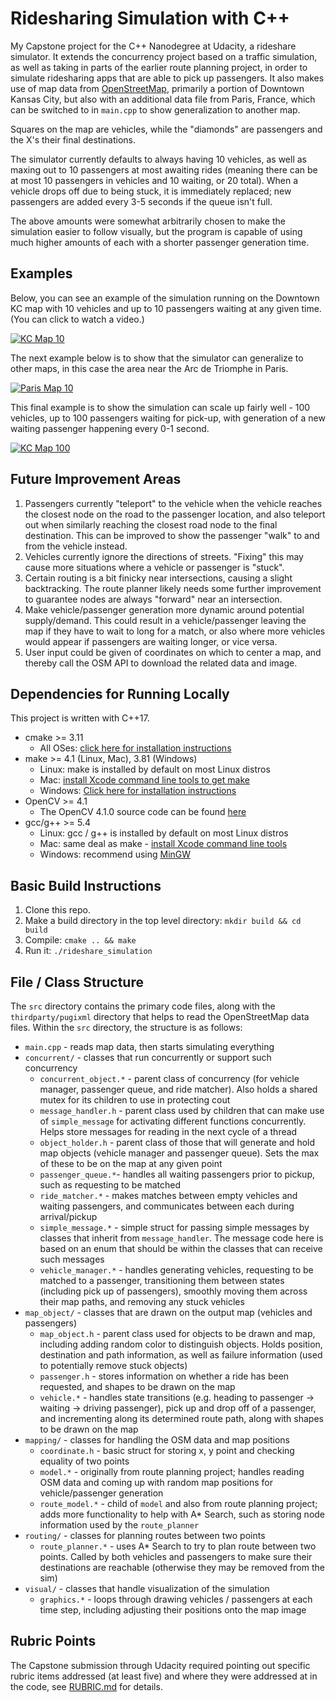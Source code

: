 # Ridesharing Simulation with C++

My Capstone project for the C++ Nanodegree at Udacity, a rideshare simulator. It extends the concurrency project based on a traffic simulation, as well as taking in parts of the earlier route planning project, in order to simulate ridesharing apps that are able to pick up passengers. It also makes use of map data from [OpenStreetMap](https://www.openstreetmap.org/), primarily a portion of Downtown Kansas City, but also with an additional data file from Paris, France, which can be switched to in `main.cpp` to show generalization to another map.

Squares on the map are vehicles, while the "diamonds" are passengers and the X's their final destinations.

The simulator currently defaults to always having 10 vehicles, as well as maxing out to 10 passengers at most awaiting rides (meaning there can be at most 10 passengers in vehicles and 10 waiting, or 20 total). When a vehicle drops off due to being stuck, it is immediately replaced; new passengers are added every 3-5 seconds if the queue isn't full.

The above amounts were somewhat arbitrarily chosen to make the simulation easier to follow visually, but the program is capable of using much higher amounts of each with a shorter passenger generation time.

## Examples

Below, you can see an example of the simulation running on the Downtown KC map with 10 vehicles and up to 10 passengers waiting at any given time. (You can click to watch a video.)

[![KC Map 10](https://img.youtube.com/vi/KivuGvkSRUI/sddefault.jpg)](https://www.youtube.com/watch?v=KivuGvkSRUI)

The next example below is to show that the simulator can generalize to other maps, in this case the area near the Arc de Triomphe in Paris.

[![Paris Map 10](https://img.youtube.com/vi/IibIyyhbfHs/sddefault.jpg)](https://www.youtube.com/watch?v=IibIyyhbfHs)

This final example is to show the simulation can scale up fairly well - 100 vehicles, up to 100 passengers waiting for pick-up, with generation of a new waiting passenger happening every 0-1 second.

[![KC Map 100](https://img.youtube.com/vi/0u3_8vQH2Xo/sddefault.jpg)](https://www.youtube.com/watch?v=0u3_8vQH2Xo)

## Future Improvement Areas

1. Passengers currently "teleport" to the vehicle when the vehicle reaches the closest node on the road to the passenger location, and also teleport out when similarly reaching the closest road node to the final destination. This can be improved to show the passenger "walk" to and from the vehicle instead.
2. Vehicles currently ignore the directions of streets. "Fixing" this may cause more situations where a vehicle or passenger is "stuck".
3. Certain routing is a bit finicky near intersections, causing a slight backtracking. The route planner likely needs some further improvement to guarantee nodes are always "forward" near an intersection.
4. Make vehicle/passenger generation more dynamic around potential supply/demand. This could result in a vehicle/passenger leaving the map if they have to wait to long for a match, or also where more vehicles would appear if passengers are waiting longer, or vice versa.
5. User input could be given of coordinates on which to center a map, and thereby call the OSM API to download the related data and image.

## Dependencies for Running Locally

This project is written with C++17.

* cmake >= 3.11
  * All OSes: [click here for installation instructions](https://cmake.org/install/)
* make >= 4.1 (Linux, Mac), 3.81 (Windows)
  * Linux: make is installed by default on most Linux distros
  * Mac: [install Xcode command line tools to get make](https://developer.apple.com/xcode/features/)
  * Windows: [Click here for installation instructions](http://gnuwin32.sourceforge.net/packages/make.htm)
* OpenCV >= 4.1
  * The OpenCV 4.1.0 source code can be found [here](https://github.com/opencv/opencv/tree/4.1.0)
* gcc/g++ >= 5.4
  * Linux: gcc / g++ is installed by default on most Linux distros
  * Mac: same deal as make - [install Xcode command line tools](https://developer.apple.com/xcode/features/)
  * Windows: recommend using [MinGW](http://www.mingw.org/)

## Basic Build Instructions

1. Clone this repo.
2. Make a build directory in the top level directory: `mkdir build && cd build`
3. Compile: `cmake .. && make`
4. Run it: `./rideshare_simulation`

## File / Class Structure

The `src` directory contains the primary code files, along with the `thirdparty/pugixml` directory that helps to read the OpenStreetMap data files. Within the `src` directory, the structure is as follows:

- `main.cpp` - reads map data, then starts simulating everything
- `concurrent/` - classes that run concurrently or support such concurrency
  - `concurrent_object.*` - parent class of concurrency (for vehicle manager, passenger queue, and ride matcher). Also holds a shared mutex for its children to use in protecting cout
  - `message_handler.h` - parent class used by children that can make use of `simple_message` for activating different functions concurrently. Helps store messages for reading in the next cycle of a thread
  - `object_holder.h` - parent class of those that will generate and hold map objects (vehicle manager and passenger queue). Sets the max of these to be on the map at any given point
  - `passenger_queue.*`- handles all waiting passengers prior to pickup, such as requesting to be matched
  - `ride_matcher.*` - makes matches between empty vehicles and waiting passengers, and communicates between each during arrival/pickup
  - `simple_message.*` - simple struct for passing simple messages by classes that inherit from `message_handler`. The message code here is based on an enum that should be within the classes that can receive such messages
  - `vehicle_manager.*` - handles generating vehicles, requesting to be matched to a passenger, transitioning them between states (including pick up of passengers), smoothly moving them across their map paths, and removing any stuck vehicles
- `map_object/` - classes that are drawn on the output map (vehicles and passengers)
  - `map_object.h` - parent class used for objects to be drawn and map, including adding random color to distinguish objects. Holds position, destination and path information, as well as failure information (used to potentially remove stuck objects)
  - `passenger.h` - stores information on whether a ride has been requested, and shapes to be drawn on the map
  - `vehicle.*` - handles state transitions (e.g. heading to passenger -> waiting -> driving passenger), pick up and drop off of a passenger, and incrementing along its determined route path, along with shapes to be drawn on the map
- `mapping/` - classes for handling the OSM data and map positions
  - `coordinate.h` - basic struct for storing x, y point and checking equality of two points
  - `model.*` - originally from route planning project; handles reading OSM data and coming up with random map positions for vehicle/passenger generation
  - `route_model.*` - child of `model` and also from route planning project; adds more functionality to help with A* Search, such as storing node information used by the `route_planner`
- `routing/` - classes for planning routes between two points
  - `route_planner.*` - uses A* Search to try to plan route between two points. Called by both vehicles and passengers to make sure their destinations are reachable (otherwise they may be removed from the sim)
- `visual/` - classes that handle visualization of the simulation
  - `graphics.*` - loops through drawing vehicles / passengers at each time step, including adjusting their positions onto the map image

## Rubric Points

The Capstone submission through Udacity required pointing out specific rubric items addressed (at least five) and where they were addressed at in the code, see [RUBRIC.md](RUBRIC.md) for details.